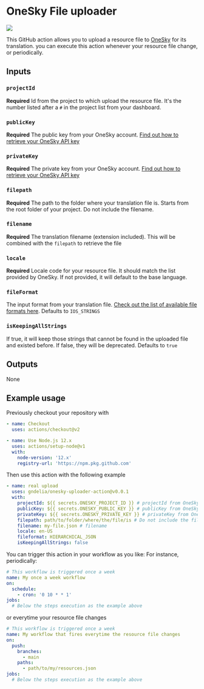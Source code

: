 # OneSky File uploader

![](https://github.com/gndelia/onesky-uploader-action/workflows/build/badge.svg)

This GitHub action allows you to upload a resource file to [OneSky](https://www.oneskyapp.com/) for its translation. you can execute this action whenever your resource file change, or periodically.

## Inputs

### `projectId`

**Required** Id from the project to which upload the resource file. It's the number listed after a `#` in the project list from your dashboard.

### `publicKey`

**Required** The public key from your OneSky account. [Find out how to retrieve your OneSky API key](https://support.oneskyapp.com/hc/en-us/articles/206887797-How-to-find-your-API-keys-)

### `privateKey`

**Required** The private key from your OneSky account. [Find out how to retrieve your OneSky API key](https://support.oneskyapp.com/hc/en-us/articles/206887797-How-to-find-your-API-keys-)

### `filepath`

**Required** The path to the folder where your translation file is. Starts from the root folder of your project. Do not include the filename.

### `filename`

**Required** The translation filename (extension included). This will be combined with the `filepath` to retrieve the file

### `locale`

**Required** Locale code for your resource file. It should match the list provided by OneSky. If not provided, it will default to the base language.

### `fileFormat`

The input format from your translation file. [Check out the list of available file formats here](https://github.com/onesky/api-documentation-platform/blob/master/reference/format.md). Defaults to `IOS_STRINGS`

### `isKeepingAllStrings`

If true, it will keep those strings that cannot be found in the uploaded file and existed before. If false, they will be deprecated. Defaults to `true`

## Outputs

None

## Example usage

Previously checkout your repository with

```yml
- name: Checkout
  uses: actions/checkout@v2

- name: Use Node.js 12.x
  uses: actions/setup-node@v1
  with:
    node-version: '12.x'
    registry-url: 'https://npm.pkg.github.com'
```

Then use this action with the following example 

```yml
- name: real upload
  uses: gndelia/onesky-uploader-action@v0.0.1
  with:
    projectId: ${{ secrets.ONESKY_PROJECT_ID }} # projectId from OneSky stored in GH secrets
    publicKey: ${{ secrets.ONESKY_PUBLIC_KEY }} # publicKey from OneSky stored in GH secrets
    privateKey: ${{ secrets.ONESKY_PRIVATE_KEY }} # privateKey from OneSky stored in GH secrets
    filepath: path/to/folder/where/the/file/is # Do not include the filename here
    filename: my-file.json # filename
    locale: en-US
    fileformat: HIERARCHICAL_JSON
    isKeepingAllStrings: false
```


You can trigger this action in your workflow as you like: For instance, periodically:

```yml
# This workflow is triggered once a week
name: My once a week workflow
on:
  schedule:
    - cron: '0 10 * * 1'
jobs:
  # Below the steps execution as the example above
```

or everytime your resource file changes
```yml
# This workflow is triggered once a week
name: My workflow that fires everytime the resource file changes
on:
  push:
    branches:
      - main
    paths:
      - path/to/my/resources.json
jobs:
  # Below the steps execution as the example above
```